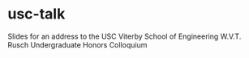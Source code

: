 usc-talk
========

Slides for an address to the USC Viterby School of Engineering W.V.T. Rusch Undergraduate Honors Colloquium